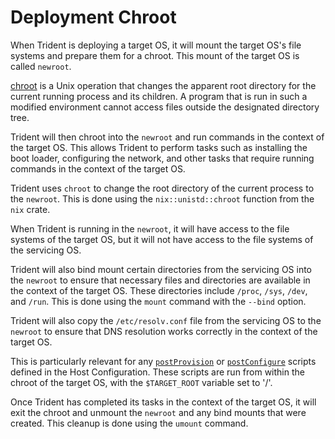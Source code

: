 
# Deployment Chroot

When Trident is deploying a target OS, it will mount the target OS's file
systems and prepare them for a chroot. This mount of the target OS is called
`newroot`.

[chroot](https://www.linux.org/docs/man1/chroot.html) is a Unix operation that
changes the apparent root directory for the current running process and its
children. A program that is run in such a modified environment cannot access
files outside the designated directory tree.

Trident will then chroot into the `newroot` and run commands in the context of
the target OS. This allows Trident to perform tasks such as installing the boot
loader, configuring the network, and other tasks that require running commands
in the context of the target OS.

Trident uses `chroot` to change the root directory of the current
process to the `newroot`. This is done using the `nix::unistd::chroot` function
from the `nix` crate.

When Trident is running in the `newroot`, it will have access to the file
systems of the target OS, but it will not have access to the file systems of the
servicing OS.

Trident will also bind mount certain directories from the servicing OS into the
`newroot` to ensure that necessary files and directories are available in the
context of the target OS. These directories include `/proc`, `/sys`, `/dev`,
and `/run`. This is done using the `mount` command with the `--bind` option.

Trident will also copy the `/etc/resolv.conf` file from the servicing OS to the
`newroot` to ensure that DNS resolution works correctly in the context of the
target OS.

This is particularly relevant for any
[`postProvision`](./Script-Hooks.md#post-provision-scripts)
or [`postConfigure`](./Script-Hooks.md#post-configure-scripts)
scripts defined in the Host Configuration. These scripts are run from within
the chroot of the target OS, with the `$TARGET_ROOT` variable set to '/'.

Once Trident has completed its tasks in the context of the target OS, it will
exit the chroot and unmount the `newroot` and any bind mounts that were created. This cleanup is done using the `umount` command.
